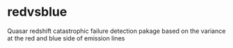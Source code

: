 # redvsblue
Quasar redshift catastrophic failure detection pakage based on the variance at the red and blue side of emission lines 
